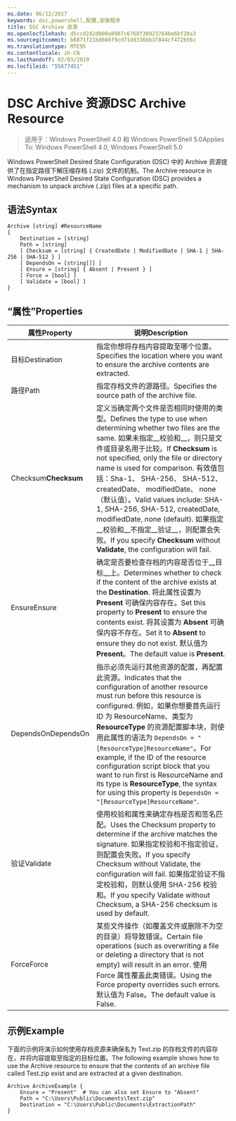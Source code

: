 ```yaml
---
ms.date: 06/12/2017
keywords: dsc,powershell,配置,安装程序
title: DSC Archive 资源
ms.openlocfilehash: d5ccd242d000a0907c6768f30923764be6bf20a3
ms.sourcegitcommit: b6871f21bd666f9cd71dd336bb3f844cf472b56c
ms.translationtype: MTE95
ms.contentlocale: zh-CN
ms.lasthandoff: 02/03/2019
ms.locfileid: "55677451"
---
```

# <a name="dsc-archive-resource"></a><span data-ttu-id="1ff9c-103">DSC Archive 资源</span><span class="sxs-lookup"><span data-stu-id="1ff9c-103">DSC Archive Resource</span></span>

> <span data-ttu-id="1ff9c-104">适用于：Windows PowerShell 4.0 和 Windows PowerShell 5.0</span><span class="sxs-lookup"><span data-stu-id="1ff9c-104">Applies To: Windows PowerShell 4.0, Windows PowerShell 5.0</span></span>

<span data-ttu-id="1ff9c-105">Windows PowerShell Desired State Configuration (DSC) 中的 Archive 资源提供了在指定路径下解压缩存档 (.zip) 文件的机制。</span><span class="sxs-lookup"><span data-stu-id="1ff9c-105">The Archive resource in Windows PowerShell Desired State Configuration (DSC) provides a mechanism to unpack archive (.zip) files at a specific path.</span></span>

## <a name="syntax"></a><span data-ttu-id="1ff9c-106">语法</span><span class="sxs-lookup"><span data-stu-id="1ff9c-106">Syntax</span></span>
```MOF
Archive [string] #ResourceName
{
    Destination = [string]
    Path = [string]
    [ Checksum = [string] { CreatedDate | ModifiedDate | SHA-1 | SHA-256 | SHA-512 } ]
    [ DependsOn = [string[]] ]
    [ Ensure = [string] { Absent | Present } ]
    [ Force = [bool] ]
    [ Validate = [bool] ]
}
```

## <a name="properties"></a><span data-ttu-id="1ff9c-107">“属性”</span><span class="sxs-lookup"><span data-stu-id="1ff9c-107">Properties</span></span>

|  <span data-ttu-id="1ff9c-108">属性</span><span class="sxs-lookup"><span data-stu-id="1ff9c-108">Property</span></span>  |  <span data-ttu-id="1ff9c-109">说明</span><span class="sxs-lookup"><span data-stu-id="1ff9c-109">Description</span></span>   |
|---|---|
| <span data-ttu-id="1ff9c-110">目标</span><span class="sxs-lookup"><span data-stu-id="1ff9c-110">Destination</span></span>| <span data-ttu-id="1ff9c-111">指定你想将存档内容提取至哪个位置。</span><span class="sxs-lookup"><span data-stu-id="1ff9c-111">Specifies the location where you want to ensure the archive contents are extracted.</span></span>|
| <span data-ttu-id="1ff9c-112">路径</span><span class="sxs-lookup"><span data-stu-id="1ff9c-112">Path</span></span>| <span data-ttu-id="1ff9c-113">指定存档文件的源路径。</span><span class="sxs-lookup"><span data-stu-id="1ff9c-113">Specifies the source path of the archive file.</span></span>|
| <span data-ttu-id="1ff9c-114">Checksum</span><span class="sxs-lookup"><span data-stu-id="1ff9c-114">__Checksum__</span></span>| <span data-ttu-id="1ff9c-115">定义当确定两个文件是否相同时使用的类型。</span><span class="sxs-lookup"><span data-stu-id="1ff9c-115">Defines the type to use when determining whether two files are the same.</span></span> <span data-ttu-id="1ff9c-116">如果未指定__校验和__，则只是文件或目录名用于比较。</span><span class="sxs-lookup"><span data-stu-id="1ff9c-116">If __Checksum__ is not specified, only the file or directory name is used for comparison.</span></span> <span data-ttu-id="1ff9c-117">有效值包括：Sha-1、 SHA-256、 SHA-512、 createdDate、 modifiedDate、 none （默认值）。</span><span class="sxs-lookup"><span data-stu-id="1ff9c-117">Valid values include: SHA-1, SHA-256, SHA-512, createdDate, modifiedDate, none (default).</span></span> <span data-ttu-id="1ff9c-118">如果指定__校验和__不指定__验证__，则配置会失败。</span><span class="sxs-lookup"><span data-stu-id="1ff9c-118">If you specify __Checksum__ without __Validate__, the configuration will fail.</span></span>|
| <span data-ttu-id="1ff9c-119">Ensure</span><span class="sxs-lookup"><span data-stu-id="1ff9c-119">Ensure</span></span>| <span data-ttu-id="1ff9c-120">确定是否要检查存档的内容是否位于__目标__上。</span><span class="sxs-lookup"><span data-stu-id="1ff9c-120">Determines whether to check if the content of the archive exists at the __Destination__.</span></span> <span data-ttu-id="1ff9c-121">将此属性设置为 __Present__ 可确保内容存在。</span><span class="sxs-lookup"><span data-stu-id="1ff9c-121">Set this property to __Present__ to ensure the contents exist.</span></span> <span data-ttu-id="1ff9c-122">将其设置为 __Absent__ 可确保内容不存在。</span><span class="sxs-lookup"><span data-stu-id="1ff9c-122">Set it to __Absent__ to ensure they do not exist.</span></span> <span data-ttu-id="1ff9c-123">默认值为 __Present__。</span><span class="sxs-lookup"><span data-stu-id="1ff9c-123">The default value is __Present__.</span></span>|
| <span data-ttu-id="1ff9c-124">DependsOn</span><span class="sxs-lookup"><span data-stu-id="1ff9c-124">DependsOn</span></span> | <span data-ttu-id="1ff9c-125">指示必须先运行其他资源的配置，再配置此资源。</span><span class="sxs-lookup"><span data-stu-id="1ff9c-125">Indicates that the configuration of another resource must run before this resource is configured.</span></span> <span data-ttu-id="1ff9c-126">例如，如果你想要首先运行 ID 为 ResourceName、类型为 __ResourceType__ 的资源配置脚本块，则使用此属性的语法为 `DependsOn = "[ResourceType]ResourceName"`。</span><span class="sxs-lookup"><span data-stu-id="1ff9c-126">For example, if the ID of the resource configuration script block that you want to run first is ResourceName and its type is __ResourceType__, the syntax for using this property is `DependsOn = "[ResourceType]ResourceName"`.</span></span>|
| <span data-ttu-id="1ff9c-127">验证</span><span class="sxs-lookup"><span data-stu-id="1ff9c-127">Validate</span></span>| <span data-ttu-id="1ff9c-128">使用校验和属性来确定存档是否和签名匹配。</span><span class="sxs-lookup"><span data-stu-id="1ff9c-128">Uses the Checksum property to determine if the archive matches the signature.</span></span> <span data-ttu-id="1ff9c-129">如果指定校验和不指定验证，则配置会失败。</span><span class="sxs-lookup"><span data-stu-id="1ff9c-129">If you specify Checksum without Validate, the configuration will fail.</span></span> <span data-ttu-id="1ff9c-130">如果指定验证不指定校验和，则默认使用 SHA-256 校验和。</span><span class="sxs-lookup"><span data-stu-id="1ff9c-130">If you specify Validate without Checksum, a SHA-256 checksum is used by default.</span></span>|
| <span data-ttu-id="1ff9c-131">Force</span><span class="sxs-lookup"><span data-stu-id="1ff9c-131">Force</span></span>| <span data-ttu-id="1ff9c-132">某些文件操作（如覆盖文件或删除不为空的目录）将导致错误。</span><span class="sxs-lookup"><span data-stu-id="1ff9c-132">Certain file operations (such as overwriting a file or deleting a directory that is not empty) will result in an error.</span></span> <span data-ttu-id="1ff9c-133">使用 Force 属性覆盖此类错误。</span><span class="sxs-lookup"><span data-stu-id="1ff9c-133">Using the Force property overrides such errors.</span></span> <span data-ttu-id="1ff9c-134">默认值为 False。</span><span class="sxs-lookup"><span data-stu-id="1ff9c-134">The default value is False.</span></span>|

## <a name="example"></a><span data-ttu-id="1ff9c-135">示例</span><span class="sxs-lookup"><span data-stu-id="1ff9c-135">Example</span></span>

<span data-ttu-id="1ff9c-136">下面的示例将演示如何使用存档资源来确保名为 Test.zip 的存档文件的内容存在，并将内容提取至指定的目标位置。</span><span class="sxs-lookup"><span data-stu-id="1ff9c-136">The following example shows how to use the Archive resource to ensure that the contents of an archive file called Test.zip exist and are extracted at a given destination.</span></span>

```
Archive ArchiveExample {
    Ensure = "Present"  # You can also set Ensure to "Absent"
    Path = "C:\Users\Public\Documents\Test.zip"
    Destination = "C:\Users\Public\Documents\ExtractionPath"
}
```
